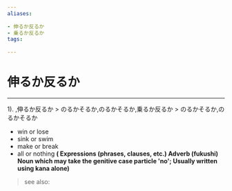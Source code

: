```yaml
---
aliases:
    
- 伸るか反るか
- 乗るか反るか
tags:
    
---
```


# 伸るか反るか
---
1).
,伸るか反るか > のるかそるか,のるかそるか,乗るか反るか > のるかそるか,のるかそるか

- win or lose
- sink or swim
- make or break
- all or nothing
**( Expressions (phrases, clauses, etc.) Adverb (fukushi) Noun which may take the genitive case particle 'no'; Usually written using kana alone)**
> see also: 
            